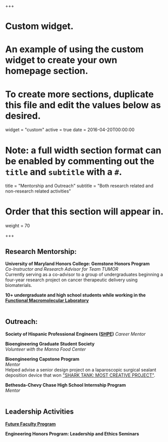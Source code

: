 +++
# Custom widget.
# An example of using the custom widget to create your own homepage section.
# To create more sections, duplicate this file and edit the values below as desired.
widget = "custom"
active = true
date = 2016-04-20T00:00:00

# Note: a full width section format can be enabled by commenting out the `title` and `subtitle` with a `#`.
title = "Mentorship and Outreach"
subtitle = "Both research related and non-research related activities"

# Order that this section will appear in.
weight = 70

+++

## Research Mentorship:

**University of Maryland Honors College: Gemstone Honors Program**  
*Co-Instructor and Research Advisor for Team TUMOR*  
Currently serving as a co-advisor to a group of undergraduates beginning a four-year research project on cancer therapeutic delivery using biomaterials.

**10+ undergraduate and high school students while working in the [Functional Macromolecular Laboratory](http://fml.umd.edu/)**
<br/>
<br/>

## Outreach:

**Society of Hispanic Professional Engineers ([SHPE](http://shpe.umd.edu/))**
*Career Mentor*

**Bioengineering Graduate Student Society**  
*Volunteer with the Manna Food Center*  

**Bioengineering Capstone Program**  
*Mentor*  
Helped advise a senior design project on a laparoscopic surgical sealant deposition device that won ["SHARK TANK: MOST CREATIVE PROJECT"](http://www.bioe.umd.edu/news/news_story.php?id=9781).

**Bethesda-Chevy Chase High School Internship Program**  
*Mentor*
<br/>
<br/>

## Leadership Activities

**[Future Faculty Program](https://eng.umd.edu/future-faculty-program)**

**Engineering Honors Program: Leadership and Ethics Seminars**






